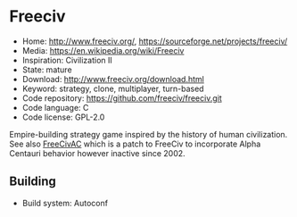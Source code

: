 # Freeciv

- Home: http://www.freeciv.org/, https://sourceforge.net/projects/freeciv/
- Media: https://en.wikipedia.org/wiki/Freeciv
- Inspiration: Civilization II
- State: mature
- Download: http://www.freeciv.org/download.html
- Keyword: strategy, clone, multiplayer, turn-based
- Code repository: https://github.com/freeciv/freeciv.git
- Code language: C
- Code license: GPL-2.0

Empire-building strategy game inspired by the history of human civilization.
See also [FreeCivAC](http://freecivac.sourceforge.net/) which is a patch to FreeCiv to incorporate Alpha Centauri behavior
however inactive since 2002.

## Building

- Build system: Autoconf
